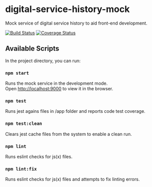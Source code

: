 # digital-service-history-mock
Mock service of digital service history to aid front-end development.

[![Build Status](https://travis-ci.org/digitalpeople/digital-service-history-mock.svg?branch=master)](https://travis-ci.org/digitalpeople/digital-service-history-mock)
[![Coverage Status](https://coveralls.io/repos/github/digitalpeople/digital-service-history-mock/badge.svg?branch=master)](https://coveralls.io/github/digitalpeople/digital-service-history-mock?branch=master)

## Available Scripts

In the project directory, you can run:

### `npm start`

Runs the mock service in the development mode.<br>
Open [http://localhost:9000](http://localhost:9000) to view it in the browser.

### `npm test`

Runs jest agains files in /app folder and reports code test coverage.

### `npm test:clean`

Clears jest cache files from the system to enable a clean run.

### `npm lint`

Runs eslint checks for js(x) files.

### `npm lint:fix`

Runs eslint checks for js(x) files and attempts to fix linting errors.

